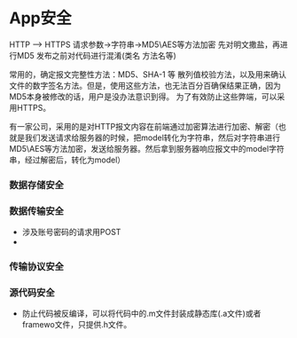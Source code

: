 # App安全


HTTP --> HTTPS
请求参数->字符串->MD5\AES等方法加密
先对明文撒盐，再进行MD5
发布之前对代码进行混淆(类名 方法名等)



常用的，确定报文完整性方法：MD5、SHA-1 等 散列值校验方法，以及用来确认文件的数字签名方法。但是，使用这些方法，也无法百分百确保结果正确，因为MD5本身被修改的话，用户是没办法意识到得。
为了有效防止这些弊端，可以采用HTTPS。

有一家公司，采用的是对HTTP报文内容在前端通过加密算法进行加密、解密（也就是我们发送请求给服务器的时候，把model转化为字符串，然后对字符串进行MD5\AES等方法加密，发送给服务器。然后拿到服务器响应报文中的model字符串，经过解密后，转化为model）

### 数据存储安全

### 数据传输安全
- 涉及账号密码的请求用POST
- 

### 传输协议安全

### 源代码安全
- 防止代码被反编译，可以将代码中的.m文件封装成静态库(.a文件)或者framewo文件，只提供.h文件。